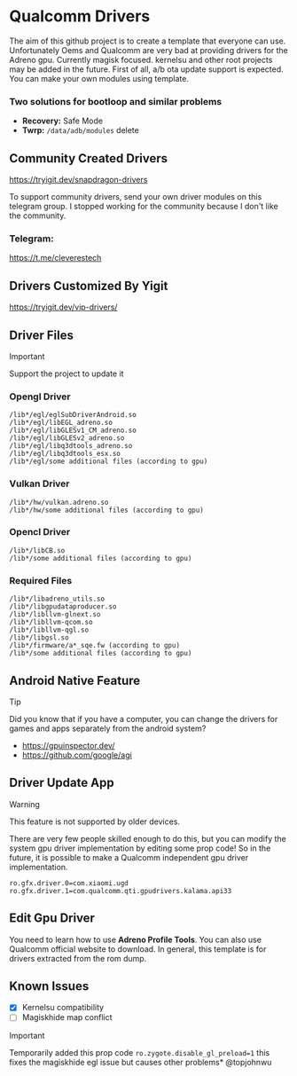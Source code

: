 # Qualcomm Drivers
The aim of this github project is to create a template that everyone can use. Unfortunately Oems and Qualcomm are very bad at providing drivers for the Adreno gpu.
Currently magisk focused. kernelsu and other root projects may be added in the future. First of all, a/b ota update support is expected.
You can make your own modules using template.

### Two solutions for bootloop and similar problems
+ **Recovery:** Safe Mode
+ **Twrp:** `/data/adb/modules` delete


## Community Created Drivers
https://tryigit.dev/snapdragon-drivers

To support community drivers, send your own driver modules on this telegram group. I stopped working for the community because I don't like the community.

### Telegram:
https://t.me/cleverestech

## Drivers Customized By Yigit
https://tryigit.dev/vip-drivers/


## Driver Files
> [!IMPORTANT]
> Support the project to update it

### Opengl Driver
```
/lib*/egl/eglSubDriverAndroid.so
/lib*/egl/libEGL_adreno.so
/lib*/egl/libGLESv1_CM_adreno.so
/lib*/egl/libGLESv2_adreno.so
/lib*/egl/libq3dtools_adreno.so
/lib*/egl/libq3dtools_esx.so
/lib*/egl/some additional files (according to gpu)
```

### Vulkan Driver
```
/lib*/hw/vulkan.adreno.so
/lib*/hw/some additional files (according to gpu)
```

### Opencl Driver
```
/lib*/libCB.so
/lib*/some additional files (according to gpu)
```

### Required Files
```
/lib*/libadreno_utils.so
/lib*/libgpudataproducer.so
/lib*/libllvm-glnext.so
/lib*/libllvm-qcom.so
/lib*/libllvm-qgl.so
/lib*/libgsl.so
/lib*/firmware/a*_sqe.fw (according to gpu)
/lib*/some additional files (according to gpu)
```

## Android Native Feature
> [!TIP]
> Did you know that if you have a computer, you can change the drivers for games and apps separately from the android system?

+ https://gpuinspector.dev/
+ https://github.com/google/agi

## Driver Update App
> [!WARNING]
> This feature is not supported by older devices.

There are very few people skilled enough to do this, but you can modify the system gpu driver implementation by editing some prop code! So in the future, it is possible to make a Qualcomm independent gpu driver implementation.
```
ro.gfx.driver.0=com.xiaomi.ugd
ro.gfx.driver.1=com.qualcomm.qti.gpudrivers.kalama.api33
```
## Edit Gpu Driver
You need to learn how to use **Adreno Profile Tools**. You can also use Qualcomm official website to download. In general, this template is for drivers extracted from the rom dump.

## Known Issues
- [x] Kernelsu compatibility
- [ ] Magiskhide map conflict
> [!IMPORTANT]
> Temporarily added this prop code `ro.zygote.disable_gl_preload=1` this fixes the magiskhide egl issue but causes other problems* @topjohnwu
